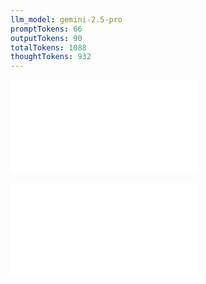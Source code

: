 ```yaml
---
llm_model: gemini-2.5-pro
promptTokens: 66
outputTokens: 90
totalTokens: 1088
thoughtTokens: 932
---
```


![@](steps/prompt.067e009d.md)

![@](steps/response.97abd16b.md)
